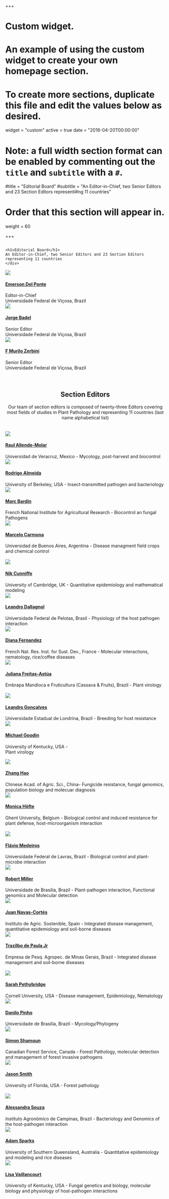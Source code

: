 +++
# Custom widget.
# An example of using the custom widget to create your own homepage section.
# To create more sections, duplicate this file and edit the values below as desired.
widget = "custom"
active = true
date = "2016-04-20T00:00:00"

# Note: a full width section format can be enabled by commenting out the `title` and `subtitle` with a `#`.
#title = "Editorial Board"
#subtitle = "An Editor-in-Chief, two Senior Editors and 23 Section Editors representi#ng 11 countries"

# Order that this section will appear in.
weight = 60

+++
<div class="row">
   <div class="column">
    
    <h1>Editorial Board</h1>
    An Editor-in-Chief, two Senior Editors and 23 Section Editors representing 11 countries
    </div>
   <div class="column">
    <img src = "/img/editors/delponte.jpg" class=editor>
    <h4><a target = "_blank" href = " https://delpontelab.netlify.com/pages/emerson-delponte/">Emerson Del Ponte</a></h4>
        <div class=small>
      Editor-in-Chief
      <br>
Universidade Federal de Viçosa, Brazil</div>
    </div>
<div class="column">
    <img src = "/img/editors/badel.jpg" class = editor>
    <h4> <a target = "_blank" href = "http://www.dfp.ufv.br/jorge/">Jorge Badel</a></h4>
    <div class=small>Senior Editor<br>
Universidade Federal de Viçosa, Brazil</div>
  </div>
<div class="column">
   <img src = "/img/editors/zerbini.jpg" class=editor>
   <h4><a target = "_blank" href = "https://www.researchgate.net/profile/Francisco_Zerbini">F Murilo Zerbini</a></h4> 
      <div class=small>Senior Editor<br>
Universidade Federal de Viçosa, Brazil</div>
    </div>
  </div>
  <div class = row><br><br><center>
    <h2>Section Editors</h2>Our team of section editors is composed of twenty-three Editors covering most fields of studies in Plant Pathology and representing 11 countries (last name alphabetical list)<br><br><br></center>
    </div>
<div class="row">
   <div class="column">
    <img src = "/img/editors/allende-molar.jpg" class=editor>
    <h4><a target = "_blank" href = "https://www.researchgate.net/profile/Raul_Allende">Raul Allende-Molar</a></h4>
<div class=small>
Universidad de Veracruz, Mexico - 
Mycology, post-harvest and biocontrol
</div>
  </div>
<div class="column">
    <img src = "/img/editors/almeida.jpg" class=editor>
<h4><a target = "_blank"  href = "https://nature.berkeley.edu/almeidalab/members/rodrigo-almeida/">Rodrigo Almeida</a> </h4>
<div class=small>
University of Berkeley, USA - 
Insect-transmitted pathogen and bacteriology
</div>
</div>
<div class="column">
<img src="/img/editors/bardin.jpg" class=editor>
<h4><a target = "_blank"  href = "https://www.researchgate.net/profile/Marc_Bardin">Marc Bardin</a></h4>
<div class=small>
French National Institute for Agricultural Research -
Biocontrol an fungal Pathogens
</div>
</div>
<div class="column">
    <img src = "/img/editors/carmona.jpg" class=editor>
   <h4><a target = "_blank"  href = "http://epg.agro.uba.ar/docentes/marcelo-a-carmona">Marcelo Carmona</a></h4>
<div class=small>
Universidad de Buenos Aires, Argentina - Disease managment field crops and chemical control
</div>
  </div>
  </div>
<br>
<div class="row">
<div class="column">
    <img src = "/img/editors/cunniffe.jpg" class=editor>
 <h4><a target = "_blank"  href = "https://www.plantsci.cam.ac.uk/directory/cunniffe-nik">Nik Cunniffe</a></h4>
<div class=small>
University of Cambridge, UK - Quantitative epidemiology and mathematical modeling
</div>
</div>
<div class="column">
<img src="/img/editors/dallagnol.jpg" class=editor>
 <h4><a target = "_blank"  href = " https://www.researchgate.net/profile/Leandro_Dallagnol">Leandro Dallagnol</a></h4>
<div class=small>
Universidade Federal de Pelotas, Brasil  - Physiology of the host pathogen interaction</div>
</div>
 <div class="column">
    <img src = "/img/editors/fernandez.jpg" class=editor>
    <h4><a target = "_blank"  href = "http://umr-ipme.ird.fr/annuaire2/diana-fernandez">Diana Fernandez</a></h4>
<div class=small>
French Nat. Res. Inst. for Sust. Dev., France - Molecular interactions, nematology, rice/coffee diseases
</div>
  </div>
<div class="column">
    <img src = "/img/editors/freitas-astua.jpg" class=editor>
 <h4><a target = "_blank"  href = "https://www.researchgate.net/profile/Juliana_Freitas-Astua">Juliana Freitas-Astúa</a></h4>
<div class=small>
Embrapa Mandioca e Fruticultura (Cassava & Fruits),  Brazil - Plant virology     

</div>
</div>
</div>
<br>
<div class="row">
<div class="column">
<img src="/img/editors/goncalves.jpg" class=editor>
<h4><a target = "_blank"  href = "https://www.researchgate.net/profile/Leandro_Goncalves6">Leandro Gonçalves</a></h4>
<div class=small>
Universidade Estadual de Londrina, Brazil - Breeding for host resistance
</div>
</div>
<div class="column">
    <img src = "/img/editors/goodin.jpg" class=editor>
    <h4><a target = "_blank"  href = "http://plantpathology.ca.uky.edu/person/michael-goodin">Michael Goodin</a></h4>
<div class=small>

University of Kentucky, USA - <br>Plant virology

</div>
  </div>
<div class="column">
    <img src = "/img/editors/zhang-hao.jpg" class=editor>
<h4><a target = "_blank"  href = " https://www.researchgate.net/profile/Hao_Zhang24">Zhang Hao</a></h4>
<div class=small>
Chinese Acad. of Agric. Sci., China- Fungicide resistance, fungal genomics, population biology and molecuar diagnosis
</div>
</div>
<div class="column">
<img src="/img/editors/hofte.jpg" class=editor>
<h4><a target = "_blank"  href = "https://telefoonboek.ugent.be/en/people/801000753425">Monica Höfte</a></h4>
<div class=small>
Ghent University,  Belgium	- Biological control and induced resistance for plant defense, host-microorganism interaction
</div>
</div>
</div>
<br>
<div class="row">
   <div class="column">
    <img src = "/img/editors/medeiros.jpg" class=editor>
<h4><a target = "_blank"  href = "https://www.researchgate.net/profile/Flavio_Medeiros">Flávio Medeiros</a></h4>
<div class=small>
Universidade Federal de Lavras, Brazil - Biological control and plant-microbe interaction
</div>
  </div>
<div class="column">
    <img src = "/img/editors/miller.jpg" class=editor>
 <h4><a target = "_blank"  href = "https://www.researchgate.net/profile/Robert_Miller58">Robert Miller</a></h4>
  <div class=small>
Universidade de Brasília, Brazil - Plant-pathogen interaction, Functional genomics and Molecular detection
  </div>
</div>
<div class="column">
<img src="/img/editors/navas-cortes.jpg" class=editor>
 <h4><a target = "_blank"  href = "http://www.ias.csic.es/en/crop-protection/phytopathology-sustainable-agricultural-systems/juan-antonio-navas-cortes/">Juan Navas-Cortés</a></h4>
  <div class=small>
 Instituto de Agric. Sostenible, Spain - Integrated disease management, quantitative epidemiology and soil-borne diseases
    </div>
  </div>
 <div class="column">
  <img src = "/img/editors/paulajr.jpg" class=editor>
  <h4><a target = "_blank"  href = "http://lattes.cnpq.br/7899276097018876">Trazilbo de Paula Jr</a></h4>
    <div class=small>Empresa de Pesq. Agropec. de Minas Gerais,  Brazil - Integrated disease management and soil-borne diseases
    </div>
  </div>
</div>
<br>
<div class="row">
<div class="column">
    <img src = "/img/editors/pethybridge.jpg" class=editor>
 <h4><a target = "_blank"  href = "https://pppmb.cals.cornell.edu/people/sarah-pethybridge">Sarah Pethybridge</a></h4>
  <div class=small>
  Cornell University, USA - Disease management, Epidemiology, Nematology
  </div>
</div>
<div class="column">
<img src="/img/editors/pinho.jpg" class=editor>
 <h4><a target = "_blank"  href = "https://www.researchgate.net/profile/Danilo_Pinho">Danilo Pinho</a></h4>
  <div class=small>
Universidade de Brasília, Brazil - Mycology/Phylogeny
  </div>
</div>
<div class="column">
    <img src = "/img/editors/shamoun.jpg" class=editor>
    <h4><a target = "_blank"  href = "https://cfs.nrcan.gc.ca/employes/vue/sshamoun">Simon Shamoun</a></h4>
<div class=small>
Canadian Forest Service, Canada - Forest Pathology, molecular detection and management of forest invasive pathogens 
</div>
  </div>
<div class="column">
    <img src = "/img/editors/smith.jpg" class=editor>
 <h4><a target = "_blank"  href = "http://sfrc.ufl.edu/people/faculty/jsmith/">Jason Smith</a></h4>
<div class=small>
University of Florida, USA - Forest pathology   	
</div>
</div>
</div>
<br>
<div class="row">
<div class="column">
<img src="/img/editors/souza.jpg" class=editor>
<h4><a target = "_blank"  href = "https://www.researchgate.net/profile/Alessandra_Souza4">Alessandra Souza</a></h4>
<div class=small>Instituto Agronômico de Campinas, Brazil - Bacteriology and Genomics of the host-pathogen interaction
</div>
</div>
 <div class="column">
    <img src = "/img/editors/sparks.jpg" class=editor>
 <h4><a target = "_blank"  href = " https://staffprofile.usq.edu.au/Profile/Adam-Sparks">Adam Sparks</a></h4>
<div class=small>
University of Southern Queensland, Australia - Quantitative epidemiology and modeling and rice diseases
</div>
  </div>
<div class="column">
    <img src = "/img/editors/vaillancourt.jpg" class=editor>
<h4><a target = "_blank"  href = "https://plantpathology.ca.uky.edu/person/lisa-vaillancourt">Lisa Vaillancourt</a></h4>
<div class=small>
University of Kentucky, USA - Fungal genetics and biology, molecular biology and physiology of host-pathogen interactions  
</div>
</div>
<div class="column">

 <h4></h4>
<div class=small>
<br>
<br>
</div>
</div>
</div>


